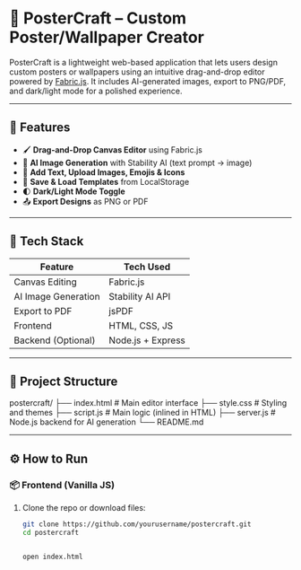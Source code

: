 # 🎨 PosterCraft – Custom Poster/Wallpaper Creator

PosterCraft is a lightweight web-based application that lets users
design custom posters or wallpapers using an intuitive drag-and-drop
editor powered by [Fabric.js](http://fabricjs.com/). 
It includes AI-generated images, export to PNG/PDF,
and dark/light mode for a polished experience.

---

## 🚀 Features

- 🖌️ **Drag-and-Drop Canvas Editor** using Fabric.js
- 🧠 **AI Image Generation** with Stability AI (text prompt → image)
- 📝 **Add Text, Upload Images, Emojis & Icons**
- 💾 **Save & Load Templates** from LocalStorage
- 🌓 **Dark/Light Mode Toggle**
- 📤 **Export Designs** as PNG or PDF

---

## 🧰 Tech Stack

| Feature             | Tech Used         |
|---------------------|------------------|
| Canvas Editing      | Fabric.js        |
| AI Image Generation | Stability AI API |
| Export to PDF       | jsPDF            |
| Frontend            | HTML, CSS, JS    |
| Backend (Optional)  | Node.js + Express|

---

## 📁 Project Structure

postercraft/
├── index.html # Main editor interface
├── style.css # Styling and themes
├── script.js # Main logic (inlined in HTML)
├── server.js # Node.js backend for AI generation
└── README.md




---

## ⚙️ How to Run

### 📦 Frontend (Vanilla JS)

1. Clone the repo or download files:
   ```bash
   git clone https://github.com/yourusername/postercraft.git
   cd postercraft


   open index.html

  ```

